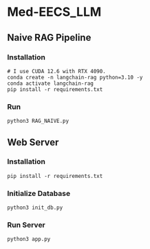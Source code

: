 # Med-EECS_LLM

## Naive RAG Pipeline
### Installation
```
# I use CUDA 12.6 with RTX 4090.
conda create -n langchain-rag python=3.10 -y
conda activate langchain-rag
pip install -r requirements.txt
```
### Run
```
python3 RAG_NAIVE.py
```

## Web Server
### Installation
```
pip install -r requirements.txt
```
### Initialize Database
```
python3 init_db.py
```
### Run Server
```
python3 app.py
```
